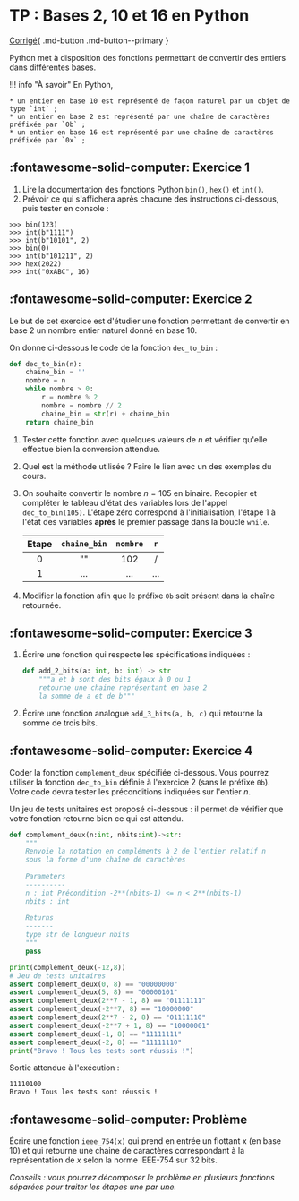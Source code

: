 # TP : Bases 2, 10 et 16 en Python

[Corrigé](https://flallemand.fr/notebook/?from=https://flallemand.fr/nsi/premiere/02_representation_1/TP_Bases_CORR.ipynb){ .md-button .md-button--primary }

Python met à disposition des fonctions permettant de convertir des entiers dans différentes bases.

!!! info "À savoir"
    En Python,

    * un entier en base 10 est représenté de façon naturel par un objet de type `int` ;
    * un entier en base 2 est représenté par une chaîne de caractères préfixée par `0b` ;
    * un entier en base 16 est représenté par une chaîne de caractères préfixée par `0x` ;

## :fontawesome-solid-computer: Exercice 1

1. Lire la documentation des fonctions Python `bin()`, `hex()` et `int()`.
2. Prévoir ce qui s'affichera après chacune des instructions ci-dessous, puis tester en console :

````pycon
>>> bin(123)
>>> int(b"1111")
>>> int(b"10101", 2)
>>> bin(0)
>>> int(b"101211", 2)
>>> hex(2022)
>>> int("0xABC", 16)
````

## :fontawesome-solid-computer: Exercice 2

Le but de cet exercice est d'étudier une fonction permettant de convertir en base 2 un nombre entier naturel donné en base 10.

On donne ci-dessous le code de la fonction `dec_to_bin` :

````python
def dec_to_bin(n):
    chaine_bin = ''
    nombre = n
    while nombre > 0:
        r = nombre % 2
        nombre = nombre // 2
        chaine_bin = str(r) + chaine_bin
    return chaine_bin
````

1. Tester cette fonction avec quelques valeurs de $n$ et vérifier qu'elle effectue bien la conversion attendue.
2. Quel est la méthode utilisée ? Faire le lien avec un des exemples du cours.
3. On souhaite convertir le nombre $n=105$ en binaire. Recopier et compléter le tableau d'état des variables lors de l'appel `dec_to_bin(105)`. L'étape zéro correspond à l'initialisation, l'étape 1 à l'état des variables **après** le premier passage dans la boucle `while`.

    | Etape | `chaine_bin` | `nombre` | `r` |
    | :---: | :---: | :---: | :---: |
    |0|""|102| / |
    |1| ... | ... | ... |

4. Modifier la fonction afin que le préfixe `0b` soit présent dans la chaîne retournée.

## :fontawesome-solid-computer: Exercice 3

1. Écrire une fonction qui respecte les spécifications indiquées : 
    
    ````python
    def add_2_bits(a: int, b: int) -> str
        """a et b sont des bits égaux à 0 ou 1
        retourne une chaine représentant en base 2
        la somme de a et de b"""
    ````

2. Écrire une fonction analogue `add_3_bits(a, b, c)` qui retourne la somme de trois bits.

## :fontawesome-solid-computer: Exercice 4

Coder la fonction `complement_deux` spécifiée ci-dessous. Vous pourrez utiliser la fonction `dec_to_bin` définie à l'exercice 2 (sans le préfixe `0b`). Votre code devra tester les préconditions indiquées sur l'entier $n$.

Un jeu de tests unitaires est proposé ci-dessous : il permet de vérifier que votre fonction retourne bien ce qui est attendu.

````python
def complement_deux(n:int, nbits:int)->str:
    """
    Renvoie la notation en compléments à 2 de l'entier relatif n
    sous la forme d'une chaîne de caractères
    
    Parameters
    ----------
    n : int Précondition -2**(nbits-1) <= n < 2**(nbits-1)
    nbits : int
    
    Returns
    -------
    type str de longueur nbits
    """
    pass

print(complement_deux(-12,8))
# Jeu de tests unitaires
assert complement_deux(0, 8) == "00000000"
assert complement_deux(5, 8) == "00000101"
assert complement_deux(2**7 - 1, 8) == "01111111"
assert complement_deux(-2**7, 8) == "10000000"
assert complement_deux(2**7 - 2, 8) == "01111110"
assert complement_deux(-2**7 + 1, 8) == "10000001"
assert complement_deux(-1, 8) == "11111111"
assert complement_deux(-2, 8) == "11111110"
print("Bravo ! Tous les tests sont réussis !")
````

Sortie attendue à l'exécution : 

````pycon
11110100
Bravo ! Tous les tests sont réussis !
````


## :fontawesome-solid-computer: Problème

Écrire une fonction `ieee_754(x)` qui prend en entrée un flottant x (en base 10) et qui retourne une chaine de caractères correspondant à la représentation de $x$ selon la norme IEEE-754 sur 32 bits.

_Conseils : vous pourrez décomposer le problème en plusieurs fonctions séparées pour traiter les étapes une par une._